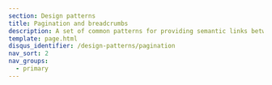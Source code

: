 ```yaml
---
section: Design patterns
title: Pagination and breadcrumbs
description: A set of common patterns for providing semantic links between ordered and hierarchical pages
template: page.html
disqus_identifier: /design-patterns/pagination
nav_sort: 2
nav_groups:
  - primary
---
```

